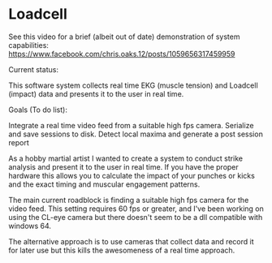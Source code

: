 # Loadcell

See this video for a brief (albeit out of date) demonstration of system capabilities:
https://www.facebook.com/chris.oaks.12/posts/1059656317459959


Current status:

This software system collects real time EKG (muscle tension) and Loadcell (impact) data and presents it to the user in real time.

Goals (To do list):

Integrate a real time video feed from a suitable high fps camera.
Serialize and save sessions to disk.
Detect local maxima and generate a post session report

As a hobby martial artist I wanted to create a system to conduct strike analysis and present it to the user in real time. If you have the proper hardware this allows you to calculate the impact of your punches or kicks and the exact timing and muscular engagement patterns.

The main current roadblock is finding a suitable high fps camera for the video feed.  This setting requires 60 fps or greater, and I've been working on using the CL-eye camera but there doesn't seem to be a dll compatible with windows 64.

The alternative approach is to use cameras that collect data and record it for later use but this kills the awesomeness of a real time approach.
